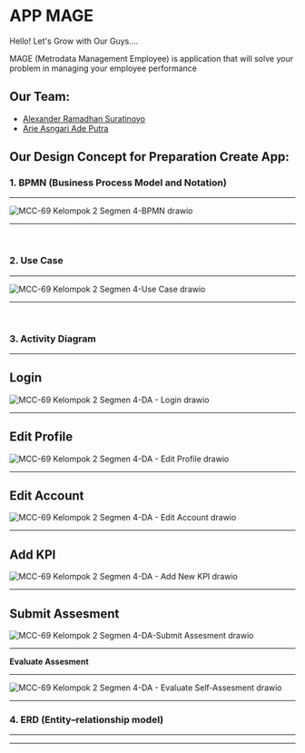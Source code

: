 # APP MAGE
Hello! Let's Grow with Our Guys....

MAGE (Metrodata Management Employee) is application that will solve your problem in managing your employee performance 

## **Our Team:**
- [Alexander Ramadhan Suratinoyo](https://github.com/alexanderamadhan)
- [Arie Asngari Ade Putra](https://github.com/arieasngariadep)

## **Our Design Concept for Preparation Create App:**

### **1. BPMN (Business Process Model and Notation)**

---

![MCC-69 Kelompok 2 Segmen 4-BPMN drawio](https://user-images.githubusercontent.com/28643606/196128498-69a5c1da-6577-4583-8724-d0897e75bcb3.png)

---

<br>

### **2. Use Case**

---

![MCC-69 Kelompok 2 Segmen 4-Use Case drawio](https://user-images.githubusercontent.com/28643606/196128853-d9d041a9-7782-40bb-a5a2-f396813d3de9.png)

---

<br>

### **3. Activity Diagram**

---

**Login**
---

![MCC-69 Kelompok 2 Segmen 4-DA - Login drawio](https://user-images.githubusercontent.com/28643606/196129779-3e582c82-9df3-4376-b65d-32e1830fab15.png)

---

**Edit Profile**
---
![MCC-69 Kelompok 2 Segmen 4-DA - Edit Profile drawio](https://user-images.githubusercontent.com/80909763/196312807-eba46d1a-83e9-4776-ae88-52f0aee3c8ca.png)

---

**Edit Account**
---
![MCC-69 Kelompok 2 Segmen 4-DA - Edit Account drawio](https://user-images.githubusercontent.com/80909763/196312990-7c38f5dc-ca96-426b-a72d-88cc0e145802.png)

---


**Add KPI**
---

![MCC-69 Kelompok 2 Segmen 4-DA - Add New KPI drawio](https://user-images.githubusercontent.com/80909763/196313090-70a03e4a-7058-459c-9b45-147147d9ff1a.png)

---


**Submit Assesment**
---

![MCC-69 Kelompok 2 Segmen 4-DA-Submit Assesment drawio](https://user-images.githubusercontent.com/80909763/196313787-849f5316-f54b-4a43-a666-5ac2a79ea87a.png)

---

**Evaluate Assesment**

---

![MCC-69 Kelompok 2 Segmen 4-DA - Evaluate Self-Assesment drawio](https://user-images.githubusercontent.com/80909763/196313443-42264fd8-c197-4ba5-91a0-20df6d00651c.png)

---

### **4. ERD (Entity–relationship model)**

---



---

<br>
